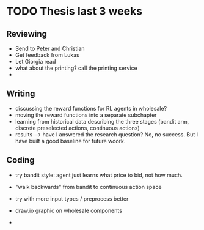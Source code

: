 # TODO Thesis last 3 weeks

## Reviewing
- Send to Peter and Christian
- Get feedback from Lukas
- Let Giorgia read
- what about the printing? call the printing service
- 

## Writing
- discussing the reward functions for RL agents in wholesale?
- moving the reward functions into a separate subchapter
- learning from historical data describing the three stages (bandit arm, discrete preselected actions, continuous
  actions)
- results --> have I answered the research question? No, no success. But I have built a good baseline for future woork. 

## Coding
- try bandit style: agent just learns what price to bid, not how much.
- "walk backwards" from bandit to continuous action space
- try with more input types / preprocess better
- draw.io graphic on wholesale components

- 
